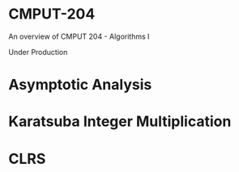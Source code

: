 # CMPUT-204
An overview of CMPUT 204 - Algorithms I

Under Production

# Asymptotic Analysis
# Karatsuba Integer Multiplication
# CLRS
